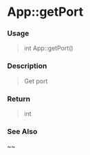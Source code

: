 
# App::getPort 

### Usage

> int App::getPort()

### Description

> Get port



### Return
> int 
### See Also

~~


